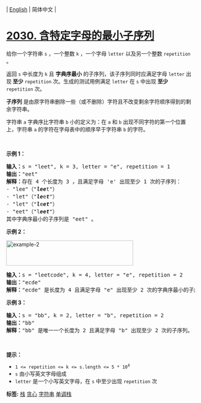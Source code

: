 | [English](README_EN.md) | 简体中文 |

# [2030. 含特定字母的最小子序列](https://leetcode.cn/problems/smallest-k-length-subsequence-with-occurrences-of-a-letter)
<p>给你一个字符串 <code>s</code> ，一个整数 <code>k</code> ，一个字母 <code>letter</code> 以及另一个整数 <code>repetition</code> 。</p>

<p>返回 <code>s</code> 中长度为 <code>k</code> 且 <strong>字典序最小</strong> 的子序列，该子序列同时应满足字母 <code>letter</code> 出现<strong> 至少</strong> <code>repetition</code> 次。生成的测试用例满足 <code>letter</code> 在 <code>s</code> 中出现 <strong>至少</strong> <code>repetition</code> 次。</p>

<p><strong>子序列</strong> 是由原字符串删除一些（或不删除）字符且不改变剩余字符顺序得到的剩余字符串。</p>

<p>字符串 <code>a</code> 字典序比字符串 <code>b</code> 小的定义为：在 <code>a</code> 和 <code>b</code> 出现不同字符的第一个位置上，字符串 <code>a</code> 的字符在字母表中的顺序早于字符串 <code>b</code>&nbsp;的字符。</p>

<p>&nbsp;</p>

<p><strong>示例 1：</strong></p>

<pre>
<strong>输入：</strong>s = "leet", k = 3, letter = "e", repetition = 1
<strong>输出：</strong>"eet"
<strong>解释：</strong>存在 4 个长度为 3 ，且满足字母 'e' 出现至少 1 次的子序列：
- "lee"（"<em><strong>lee</strong></em>t"）
- "let"（"<em><strong>le</strong></em>e<em><strong>t</strong></em>"）
- "let"（"<em><strong>l</strong></em>e<em><strong>et</strong></em>"）
- "eet"（"l<em><strong>eet</strong></em>"）
其中字典序最小的子序列是 "eet" 。
</pre>

<p><strong>示例 2：</strong></p>

<p><img alt="example-2" src="https://assets.leetcode.com/uploads/2021/09/13/smallest-k-length-subsequence.png" style="width: 339px; height: 67px;" /></p>

<pre>
<strong>输入：</strong>s = "leetcode", k = 4, letter = "e", repetition = 2
<strong>输出：</strong>"ecde"
<strong>解释：</strong>"ecde" 是长度为 4 且满足字母 "e" 出现至少 2 次的字典序最小的子序列。
</pre>

<p><strong>示例 3：</strong></p>

<pre>
<strong>输入：</strong>s = "bb", k = 2, letter = "b", repetition = 2
<strong>输出：</strong>"bb"
<strong>解释：</strong>"bb" 是唯一一个长度为 2 且满足字母 "b" 出现至少 2 次的子序列。
</pre>

<p>&nbsp;</p>

<p><strong>提示：</strong></p>

<ul>
	<li><code>1 &lt;= repetition &lt;= k &lt;= s.length &lt;= 5 * 10<sup>4</sup></code></li>
	<li><code>s</code> 由小写英文字母组成</li>
	<li><code>letter</code> 是一个小写英文字母，在 <code>s</code>&nbsp;中至少出现 <code>repetition</code> 次</li>
</ul>

**标签:**  [栈](https://leetcode.cn/tag/stack) [贪心](https://leetcode.cn/tag/greedy) [字符串](https://leetcode.cn/tag/string) [单调栈](https://leetcode.cn/tag/monotonic-stack) 